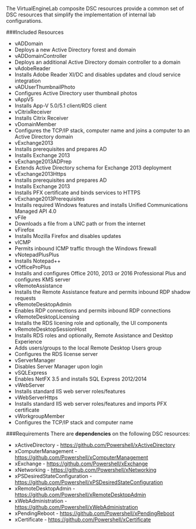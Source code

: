 The VirtualEngineLab composite DSC resources provide a common set of DSC resources that simplify the
implementation of internal lab configurations.

###Included Resources
* vADDomain
 * Deploys a new Active Directory forest and domain
* vADDomainController
 * Deploys an additional Active Directory domain controller to a domain
* vAdobeReader
 * Installs Adobe Reader XI/DC and disables updates and cloud service integration
* vADUserThumbnailPhoto
 * Configures Active Directory user thumbnail photos
* vAppV5
 * Installs App-V 5.0/5.1 client/RDS client
* vCitrixReceiver
 * Installs Citrix Receiver
* vDomainMember
 * Configures the TCP/IP stack, computer name and joins a computer to an Active Directory domain
* vExchange2013
 * Installs prerequisites and prepares AD
 * Installs Exchange 2013
* vExchange2013ADPrep
 * Extends Active Directory schema for Exchange 2013 deployment
* vExchange2013Https
 * Installs prerequisites and prepares AD
 * Installs Exchange 2013
 * Installs PFX certificate and binds services to HTTPS
* vExchange2013Prerequisites
 * Installs required Windows features and installs Unified Communications Managed API 4.0
* vFile
 * Downloads a file from a UNC path or from the internet
* vFirefox
 * Installs Mozilla Firefox and disables updates 
* vICMP
 * Permits inbound ICMP traffic through the Windows firewall
* vNotepadPlusPlus
 * Installs Notepad++
* vOfficeProPlus
 * Installs and configures Office 2010, 2013 or 2016 Professional Plus and configures KMS server
* vRemoteAssistance
 * Installs the Remote Assistance feature and permits inbound RDP shadow requests
* vRemoteDesktopAdmin
 * Enables RDP connections and permits inbound RDP connections
* vRemoteDesktopLicensing
 * Installs the RDS licening role and optionally, the UI components
* vRemoteDesktopSessionHost
 * Installs RDS roles and optionally, Remote Assistance and Desktop Experience
 * Adds users/groups to the local Remote Desktop Users group
 * Configures the RDS license server
* vServerManager
 * Disables Server Manager upon login
* vSQLExpress
 * Enables NetFX 3.5 and installs SQL Express 2012/2014
* vWebServer
 * Installs standard IIS web server roles/features
* vWebServerHttps
 * Installs standard IIS web server roles/features and imports PFX certificate
* vWorkgroupMember
 * Configures the TCP/IP stack and computer name

###Requirements
There are __dependencies__ on the following DSC resources:

* xActiveDirectory - https://github.com/Powershell/xActiveDirectory
* xComputerManagement - https://github.com/Powershell/xComputerManagement
* xExchange - https://github.com/Powershell/xExchange
* xNetworking - https://github.com/Powershell/xNetworking
* xPSDesiredStateConfiguration - https://github.com/Powershell/xPSDesiredStateConfiguration
* xRemoteDesktopAdmin - https://github.com/Powershell/xRemoteDesktopAdmin
* xWebAdministration - https://github.com/Powershell/xWebAdministration
* xPendingReboot - https://github.com/Powershell/xPendingReboot
* xCertificate - https://github.com/Powershell/xCertificate
